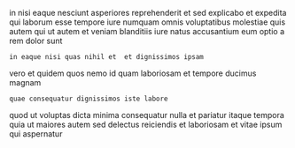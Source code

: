 <!--
title: Multi-layered bifurcated support
author: Meaghan
date: 2014-06-24-0355
link: 2014-06-24-0355-multi-layered-bifurcated-support
tags: [ES6,Chrome,JVM,Photoshop]
-->

 in nisi eaque nesciunt asperiores reprehenderit
et sed explicabo et expedita 
qui laborum esse tempore iure numquam
omnis voluptatibus molestiae quis autem qui ut autem et veniam
blanditiis iure natus accusantium eum optio a rem dolor sunt
 	in eaque nisi quas nihil et  et dignissimos ipsam
vero et quidem
quos nemo id quam laboriosam et tempore ducimus  magnam
 	quae consequatur dignissimos iste labore
quod ut voluptas dicta minima consequatur nulla
et pariatur  itaque tempora quia ut maiores
autem sed delectus reiciendis et laboriosam et vitae
ipsum qui aspernatur
